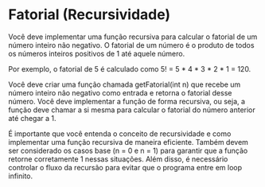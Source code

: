 # Fatorial (Recursividade)

Você deve implementar uma função recursiva para calcular o fatorial de um número inteiro não negativo. O fatorial de um número é o produto de todos os números inteiros positivos de 1 até aquele número.

Por exemplo, o fatorial de 5 é calculado como 5! = 5 * 4 * 3 * 2 * 1 = 120.

Você deve criar uma função chamada getFatorial(int n) que recebe um número inteiro não negativo como entrada e retorna o fatorial desse número. Você deve implementar a função de forma recursiva, ou seja, a função deve chamar a si mesma para calcular o fatorial do número anterior até chegar a 1.

É importante que você entenda o conceito de recursividade e como implementar uma função recursiva de maneira eficiente. Também devem ser considerado os casos base (n = 0 e n = 1) para garantir que a função retorne corretamente 1 nessas situações. Além disso, é necessário controlar o fluxo da recursão para evitar que o programa entre em loop infinito.